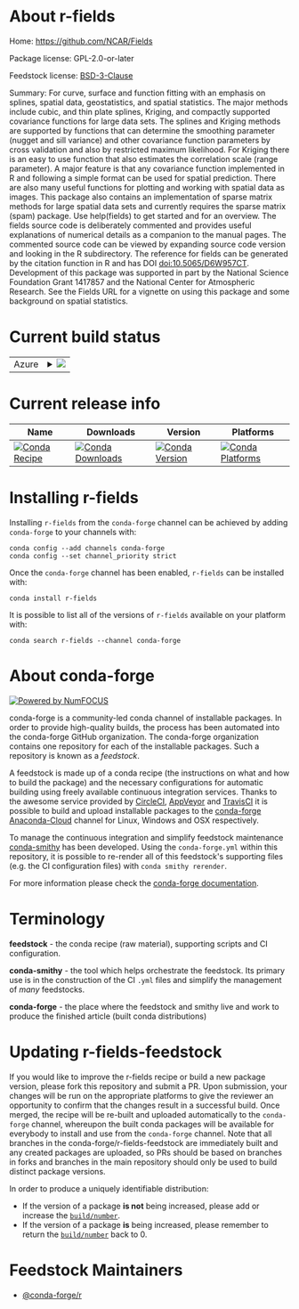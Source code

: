 About r-fields
==============

Home: https://github.com/NCAR/Fields

Package license: GPL-2.0-or-later

Feedstock license: [BSD-3-Clause](https://github.com/conda-forge/r-fields-feedstock/blob/master/LICENSE.txt)

Summary: For curve, surface and function fitting with an emphasis on splines, spatial data, geostatistics,  and spatial statistics. The major methods include cubic, and thin plate splines, Kriging, and compactly supported covariance functions for large data sets. The splines and Kriging methods are supported by functions that can determine the smoothing parameter (nugget and sill variance) and other covariance function parameters by cross validation and also by restricted maximum likelihood. For Kriging there is an easy to use function that also estimates the correlation scale (range parameter).  A major feature is that any covariance function implemented in R and following a simple format can be used for spatial prediction. There are also many useful functions for plotting and working with spatial data as images. This package also contains an implementation of sparse matrix methods for large spatial data sets and currently requires the sparse matrix (spam) package. Use help(fields) to get started and for an overview.  The fields source code is deliberately commented and provides useful explanations of numerical details as a companion to the manual pages. The commented source code can be viewed by expanding  source code version and looking in the R subdirectory. The reference for fields can be generated by the citation function in R and has DOI <doi:10.5065/D6W957CT>. Development of this package was supported in part by the National Science Foundation  Grant 1417857 and the National Center for Atmospheric Research. See the Fields URL for a vignette on using this package and some background on spatial statistics.

Current build status
====================


<table>
    
  <tr>
    <td>Azure</td>
    <td>
      <details>
        <summary>
          <a href="https://dev.azure.com/conda-forge/feedstock-builds/_build/latest?definitionId=1133&branchName=master">
            <img src="https://dev.azure.com/conda-forge/feedstock-builds/_apis/build/status/r-fields-feedstock?branchName=master">
          </a>
        </summary>
        <table>
          <thead><tr><th>Variant</th><th>Status</th></tr></thead>
          <tbody><tr>
              <td>linux_64_r_base3.6</td>
              <td>
                <a href="https://dev.azure.com/conda-forge/feedstock-builds/_build/latest?definitionId=1133&branchName=master">
                  <img src="https://dev.azure.com/conda-forge/feedstock-builds/_apis/build/status/r-fields-feedstock?branchName=master&jobName=linux&configuration=linux_64_r_base3.6" alt="variant">
                </a>
              </td>
            </tr><tr>
              <td>linux_64_r_base4.0</td>
              <td>
                <a href="https://dev.azure.com/conda-forge/feedstock-builds/_build/latest?definitionId=1133&branchName=master">
                  <img src="https://dev.azure.com/conda-forge/feedstock-builds/_apis/build/status/r-fields-feedstock?branchName=master&jobName=linux&configuration=linux_64_r_base4.0" alt="variant">
                </a>
              </td>
            </tr><tr>
              <td>osx_64_r_base3.6</td>
              <td>
                <a href="https://dev.azure.com/conda-forge/feedstock-builds/_build/latest?definitionId=1133&branchName=master">
                  <img src="https://dev.azure.com/conda-forge/feedstock-builds/_apis/build/status/r-fields-feedstock?branchName=master&jobName=osx&configuration=osx_64_r_base3.6" alt="variant">
                </a>
              </td>
            </tr><tr>
              <td>osx_64_r_base4.0</td>
              <td>
                <a href="https://dev.azure.com/conda-forge/feedstock-builds/_build/latest?definitionId=1133&branchName=master">
                  <img src="https://dev.azure.com/conda-forge/feedstock-builds/_apis/build/status/r-fields-feedstock?branchName=master&jobName=osx&configuration=osx_64_r_base4.0" alt="variant">
                </a>
              </td>
            </tr><tr>
              <td>win_64_r_base3.6</td>
              <td>
                <a href="https://dev.azure.com/conda-forge/feedstock-builds/_build/latest?definitionId=1133&branchName=master">
                  <img src="https://dev.azure.com/conda-forge/feedstock-builds/_apis/build/status/r-fields-feedstock?branchName=master&jobName=win&configuration=win_64_r_base3.6" alt="variant">
                </a>
              </td>
            </tr><tr>
              <td>win_64_r_base4.0</td>
              <td>
                <a href="https://dev.azure.com/conda-forge/feedstock-builds/_build/latest?definitionId=1133&branchName=master">
                  <img src="https://dev.azure.com/conda-forge/feedstock-builds/_apis/build/status/r-fields-feedstock?branchName=master&jobName=win&configuration=win_64_r_base4.0" alt="variant">
                </a>
              </td>
            </tr>
          </tbody>
        </table>
      </details>
    </td>
  </tr>
</table>

Current release info
====================

| Name | Downloads | Version | Platforms |
| --- | --- | --- | --- |
| [![Conda Recipe](https://img.shields.io/badge/recipe-r--fields-green.svg)](https://anaconda.org/conda-forge/r-fields) | [![Conda Downloads](https://img.shields.io/conda/dn/conda-forge/r-fields.svg)](https://anaconda.org/conda-forge/r-fields) | [![Conda Version](https://img.shields.io/conda/vn/conda-forge/r-fields.svg)](https://anaconda.org/conda-forge/r-fields) | [![Conda Platforms](https://img.shields.io/conda/pn/conda-forge/r-fields.svg)](https://anaconda.org/conda-forge/r-fields) |

Installing r-fields
===================

Installing `r-fields` from the `conda-forge` channel can be achieved by adding `conda-forge` to your channels with:

```
conda config --add channels conda-forge
conda config --set channel_priority strict
```

Once the `conda-forge` channel has been enabled, `r-fields` can be installed with:

```
conda install r-fields
```

It is possible to list all of the versions of `r-fields` available on your platform with:

```
conda search r-fields --channel conda-forge
```


About conda-forge
=================

[![Powered by NumFOCUS](https://img.shields.io/badge/powered%20by-NumFOCUS-orange.svg?style=flat&colorA=E1523D&colorB=007D8A)](http://numfocus.org)

conda-forge is a community-led conda channel of installable packages.
In order to provide high-quality builds, the process has been automated into the
conda-forge GitHub organization. The conda-forge organization contains one repository
for each of the installable packages. Such a repository is known as a *feedstock*.

A feedstock is made up of a conda recipe (the instructions on what and how to build
the package) and the necessary configurations for automatic building using freely
available continuous integration services. Thanks to the awesome service provided by
[CircleCI](https://circleci.com/), [AppVeyor](https://www.appveyor.com/)
and [TravisCI](https://travis-ci.com/) it is possible to build and upload installable
packages to the [conda-forge](https://anaconda.org/conda-forge)
[Anaconda-Cloud](https://anaconda.org/) channel for Linux, Windows and OSX respectively.

To manage the continuous integration and simplify feedstock maintenance
[conda-smithy](https://github.com/conda-forge/conda-smithy) has been developed.
Using the ``conda-forge.yml`` within this repository, it is possible to re-render all of
this feedstock's supporting files (e.g. the CI configuration files) with ``conda smithy rerender``.

For more information please check the [conda-forge documentation](https://conda-forge.org/docs/).

Terminology
===========

**feedstock** - the conda recipe (raw material), supporting scripts and CI configuration.

**conda-smithy** - the tool which helps orchestrate the feedstock.
                   Its primary use is in the construction of the CI ``.yml`` files
                   and simplify the management of *many* feedstocks.

**conda-forge** - the place where the feedstock and smithy live and work to
                  produce the finished article (built conda distributions)


Updating r-fields-feedstock
===========================

If you would like to improve the r-fields recipe or build a new
package version, please fork this repository and submit a PR. Upon submission,
your changes will be run on the appropriate platforms to give the reviewer an
opportunity to confirm that the changes result in a successful build. Once
merged, the recipe will be re-built and uploaded automatically to the
`conda-forge` channel, whereupon the built conda packages will be available for
everybody to install and use from the `conda-forge` channel.
Note that all branches in the conda-forge/r-fields-feedstock are
immediately built and any created packages are uploaded, so PRs should be based
on branches in forks and branches in the main repository should only be used to
build distinct package versions.

In order to produce a uniquely identifiable distribution:
 * If the version of a package **is not** being increased, please add or increase
   the [``build/number``](https://docs.conda.io/projects/conda-build/en/latest/resources/define-metadata.html#build-number-and-string).
 * If the version of a package **is** being increased, please remember to return
   the [``build/number``](https://docs.conda.io/projects/conda-build/en/latest/resources/define-metadata.html#build-number-and-string)
   back to 0.

Feedstock Maintainers
=====================

* [@conda-forge/r](https://github.com/conda-forge/r/)

